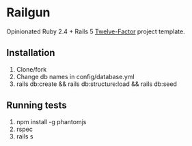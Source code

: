Railgun
=======

Opinionated Ruby 2.4 + Rails 5 [Twelve-Factor](http://12factor.net/) project template. 

Installation
------------

1. Clone/fork
2. Change db names in config/database.yml
3. rails db:create && rails db:structure:load && rails db:seed

Running tests
-------------

1. npm install -g phantomjs
2. rspec
3. rails s

